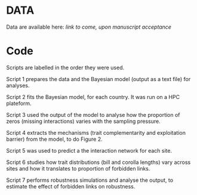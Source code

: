 # DATA

Data are available here: *link to come, upon manuscript acceptance*

# Code

Scripts are labelled in the order they were used.

Script 1 prepares the data and the Bayesian model (output as a text file) for analyses.

Script 2 fits the Bayesian model, for each country. It was run on a HPC plateform.

Script 3 used the output of the model to analyse how the proportion of zeros (missing interactions) varies with the sampling pressure.

Script 4 extracts the mechanisms (trait complementarity and exploitation barrier) from the model, to do Figure 2.

Script 5 was used to predict a the interaction network for each site.

Script 6 studies how trait distributions (bill and corolla lengths) vary across sites and how it translates to proportion of forbidden links.

Script 7 performs robustness simulations and analyse the output, to estimate the effect of forbidden links on robustness.

